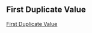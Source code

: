 ## First Duplicate Value

[First Duplicate Value](https://www.algoexpert.io/questions/First%20Duplicate%20Value)
